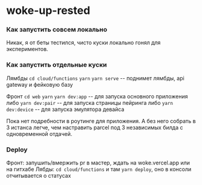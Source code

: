 # woke-up-rested

### Как запустить совсем локально

Никак, я от беты тестился, чисто куски локально гонял для экспериментов.

### Как запустить отдельные куски

Лямбды
`cd cloud/functions`
`yarn`
`yarn serve` -- поднимет лямбды, api gateway и фейковую базу

Фронт
`cd web`
`yarn`
`yarn dev:app` -- для запуска основного приложения
либо `yarn dev:pair` -- для запуска страницы пейринга
либо `yarn dev:device` -- для запуска эмулятора девайса

Пока нет подребности в роутинге для приложения.
А без него собрать в 3 истанса легче, чем настравить parcel под 3 независимых билда с одновременной отдачей.

### Deploy

Фронт: запушить/вмержить pr в мастер, ждать на woke.vercel.app или на гитхабе
Лябды: `cd cloud/functions` и там `yarn deploy`, оно в консоли отчитывается о статусах
